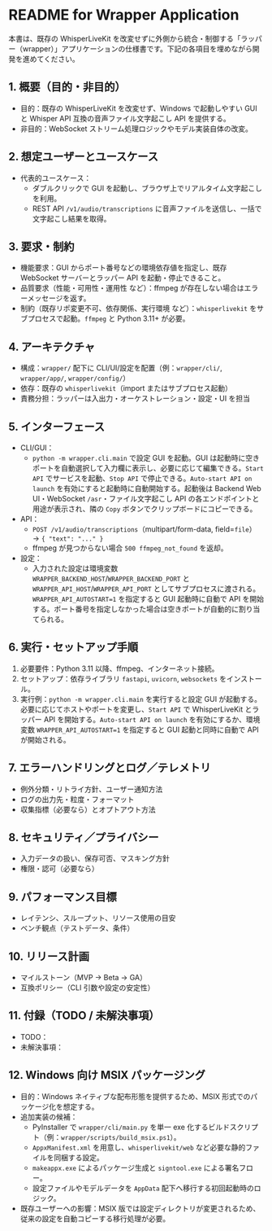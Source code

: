 # README for Wrapper Application

本書は、既存の WhisperLiveKit を改変せずに外側から統合・制御する「ラッパー（wrapper）」アプリケーションの仕様書です。下記の各項目を埋めながら開発を進めてください。

## 1. 概要（目的・非目的）
- 目的：既存の WhisperLiveKit を改変せず、Windows で起動しやすい GUI と Whisper API 互換の音声ファイル文字起こし API を提供する。
- 非目的：WebSocket ストリーム処理ロジックやモデル実装自体の改変。

## 2. 想定ユーザーとユースケース
- 代表的ユースケース：
  - ダブルクリックで GUI を起動し、ブラウザ上でリアルタイム文字起こしを利用。
  - REST API `/v1/audio/transcriptions` に音声ファイルを送信し、一括で文字起こし結果を取得。

## 3. 要求・制約
- 機能要求：GUI からポート番号などの環境依存値を指定し、既存 WebSocket サーバーとラッパー API を起動・停止できること。
- 品質要求（性能・可用性・運用性 など）：ffmpeg が存在しない場合はエラーメッセージを返す。
- 制約（既存リポ変更不可、依存関係、実行環境 など）：`whisperlivekit` をサブプロセスで起動。`ffmpeg` と Python 3.11+ が必要。

## 4. アーキテクチャ
- 構成：`wrapper/` 配下に CLI/UI/設定を配置（例：`wrapper/cli/`, `wrapper/app/`, `wrapper/config/`）
- 依存：既存の `whisperlivekit`（import またはサブプロセス起動）
- 責務分担：ラッパーは入出力・オーケストレーション・設定・UI を担当

## 5. インターフェース
- CLI/GUI：
    - `python -m wrapper.cli.main` で設定 GUI を起動。GUI は起動時に空きポートを自動選択して入力欄に表示し、必要に応じて編集できる。`Start API` でサービスを起動、`Stop API` で停止できる。`Auto-start API on launch` を有効にすると起動時に自動開始する。起動後は Backend Web UI・WebSocket `/asr`・ファイル文字起こし API の各エンドポイントと用途が表示され、隣の `Copy` ボタンでクリップボードにコピーできる。
- API：
  - `POST /v1/audio/transcriptions`（multipart/form-data, field=`file`） → `{ "text": "..." }`
  - ffmpeg が見つからない場合 `500 ffmpeg_not_found` を返却。
- 設定：
    - 入力された設定は環境変数 `WRAPPER_BACKEND_HOST`/`WRAPPER_BACKEND_PORT` と `WRAPPER_API_HOST`/`WRAPPER_API_PORT` としてサブプロセスに渡される。`WRAPPER_API_AUTOSTART=1` を指定すると GUI 起動時に自動で API を開始する。ポート番号を指定しなかった場合は空きポートが自動的に割り当てられる。

## 6. 実行・セットアップ手順
1. 必要要件：Python 3.11 以降、ffmpeg、インターネット接続。
2. セットアップ：依存ライブラリ `fastapi`, `uvicorn`, `websockets` をインストール。
3. 実行例：`python -m wrapper.cli.main` を実行すると設定 GUI が起動する。必要に応じてホストやポートを変更し、`Start API` で WhisperLiveKit とラッパー API を開始する。`Auto-start API on launch` を有効にするか、環境変数 `WRAPPER_API_AUTOSTART=1` を指定すると GUI 起動と同時に自動で API が開始される。

## 7. エラーハンドリングとログ／テレメトリ
- 例外分類・リトライ方針、ユーザー通知方法
- ログの出力先・粒度・フォーマット
- 収集指標（必要なら）とオプトアウト方法

## 8. セキュリティ／プライバシー
- 入力データの扱い、保存可否、マスキング方針
- 権限・認可（必要なら）

## 9. パフォーマンス目標
- レイテンシ、スループット、リソース使用の目安
- ベンチ観点（テストデータ、条件）

## 10. リリース計画
- マイルストーン（MVP → Beta → GA）
- 互換ポリシー（CLI 引数や設定の安定性）

## 11. 付録（TODO / 未解決事項）
- TODO：
- 未解決事項：

## 12. Windows 向け MSIX パッケージング
- 目的：Windows ネイティブな配布形態を提供するため、MSIX 形式でのパッケージ化を想定する。
- 追加実装の候補：
  - PyInstaller で `wrapper/cli/main.py` を単一 exe 化するビルドスクリプト（例：`wrapper/scripts/build_msix.ps1`）。
  - `AppxManifest.xml` を用意し、`whisperlivekit/web` など必要な静的ファイルを同梱する設定。
  - `makeappx.exe` によるパッケージ生成と `signtool.exe` による署名フロー。
  - 設定ファイルやモデルデータを `AppData` 配下へ移行する初回起動時のロジック。
- 既存ユーザーへの影響：MSIX 版では設定ディレクトリが変更されるため、従来の設定を自動コピーする移行処理が必要。

